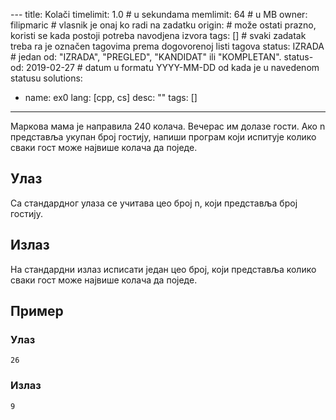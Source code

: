 ﻿﻿---title: Kolačitimelimit: 1.0 # u sekundamamemlimit: 64   # u MBowner: filipmaric  # vlasnik je onaj ko radi na zadatkuorigin:    # može ostati prazno, koristi se kada postoji potreba navodjena izvoratags: []   # svaki zadatak treba ra je označen tagovima prema dogovorenoj listi tagovastatus: IZRADA   # jedan od: "IZRADA", "PREGLED", "KANDIDAT" ili "KOMPLETAN".status-od: 2019-02-27   # datum u formatu YYYY-MM-DD od kada je u navedenom statususolutions:  - name: ex0    lang: [cpp, cs]    desc: ""    tags: []---Маркова мама је направила 240 колача. Вечерас им долазе гости. Ако n представља укупан број гостију, напиши програм који испитује колико сваки гост може највише колача да поједе.## УлазСа стандардног улаза се учитава цео број n, који представља број гостију.## ИзлазНа стандардни излаз исписати један цео број, који представља колико сваки гост може највише колача да поједе.## Пример### Улаз~~~26~~~### Излаз~~~9~~~